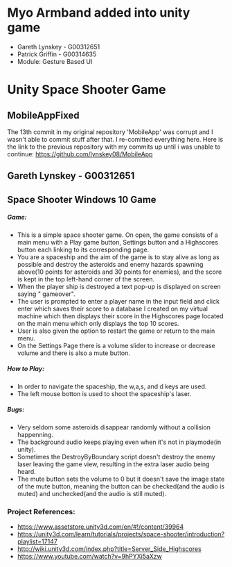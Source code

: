 # Myo Armband added into unity game
- Gareth Lynskey - G00312651
- Patrick Griffin - G00314635
- Module: Gesture Based UI



# Unity Space Shooter Game 
## MobileAppFixed
The 13th commit in my original repository 'MobileApp' was corrupt and I wasn't able to commit stuff after that. I re-comitted everything here. Here is the link to the previous repository with my commits up until i was unable to continue: https://github.com/lynskey08/MobileApp

## Gareth Lynskey - G00312651

## Space Shooter Windows 10 Game

##### Game:
- This is a simple space shooter game. On open, the game consists of a main menu with a Play game button, Settings button and a Highscores button each linking to its corresponding page.
- You are a spaceship and the aim of the game is to stay alive as long as possible and destroy the asteroids and enemy hazards spawning above(10 points for asteroids and 30 points for enemies), and the score is kept in the top left-hand corner of the screen.
- When the player ship is destroyed a text pop-up is displayed on screen saying " gameover".
- The user is prompted to enter a player name in the input field and click enter which saves their score to a database I created on my virtual machine which then displays their score in the Highscores page located on the main menu which only displays the top 10 scores.
- User is also given the option to restart the game or return to the main menu.
- On the Settings Page there is a volume slider to increase or decrease volume and there is also a mute button.

##### How to Play:
- In order to navigate the spaceship, the w,a,s, and d keys are used. 
- The left mouse botton is used to shoot the spaceship's laser.

##### Bugs:
- Very seldom some asteroids disappear randomly without a collision happenning.
- The background audio keeps playing even when it's not in playmode(in unity).
- Sometimes the DestroyByBoundary script doesn't destroy the enemy laser leaving the game view, resulting in the extra laser audio being heard.
- The mute button sets the volume to 0 but it doesn't save the image state of the mute button, meaning the button can be checked(and the audio is muted) and unchecked(and the audio is still muted).

### Project References:
- https://www.assetstore.unity3d.com/en/#!/content/39964
- https://unity3d.com/learn/tutorials/projects/space-shooter/introduction?playlist=17147
- http://wiki.unity3d.com/index.php?title=Server_Side_Highscores
- https://www.youtube.com/watch?v=9hPYXi5aXzw
